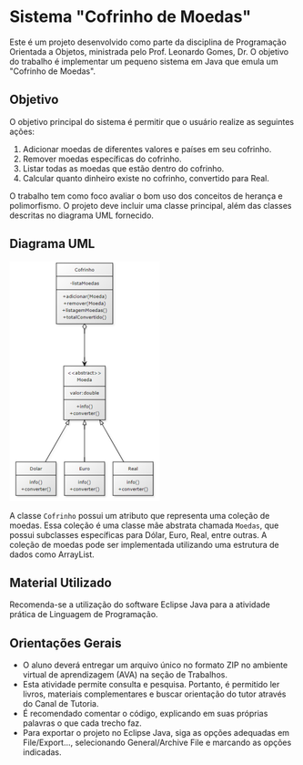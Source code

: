 # Sistema "Cofrinho de Moedas"

Este é um projeto desenvolvido como parte da disciplina de Programação Orientada a Objetos, ministrada pelo Prof. Leonardo Gomes, Dr. O objetivo do trabalho é implementar um pequeno sistema em Java que emula um "Cofrinho de Moedas".

## Objetivo

O objetivo principal do sistema é permitir que o usuário realize as seguintes ações:

1. Adicionar moedas de diferentes valores e países em seu cofrinho.
2. Remover moedas específicas do cofrinho.
3. Listar todas as moedas que estão dentro do cofrinho.
4. Calcular quanto dinheiro existe no cofrinho, convertido para Real.

O trabalho tem como foco avaliar o bom uso dos conceitos de herança e polimorfismo. O projeto deve incluir uma classe principal, além das classes descritas no diagrama UML fornecido.

## Diagrama UML

![Diagrama UML](image.png)

A classe `Cofrinho` possui um atributo que representa uma coleção de moedas. Essa coleção é uma classe mãe abstrata chamada `Moedas`, que possui subclasses específicas para Dólar, Euro, Real, entre outras. A coleção de moedas pode ser implementada utilizando uma estrutura de dados como ArrayList.

## Material Utilizado

Recomenda-se a utilização do software Eclipse Java para a atividade prática de Linguagem de Programação.

## Orientações Gerais

- O aluno deverá entregar um arquivo único no formato ZIP no ambiente virtual de aprendizagem (AVA) na seção de Trabalhos.
- Esta atividade permite consulta e pesquisa. Portanto, é permitido ler livros, materiais complementares e buscar orientação do tutor através do Canal de Tutoria.
- É recomendado comentar o código, explicando em suas próprias palavras o que cada trecho faz.
- Para exportar o projeto no Eclipse Java, siga as opções adequadas em File/Export..., selecionando General/Archive File e marcando as opções indicadas.


